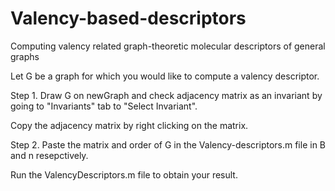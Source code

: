 # Valency-based-descriptors
Computing valency related graph-theoretic molecular descriptors of general graphs

Let G be a graph for which you would like to compute a valency descriptor.

Step 1. Draw G on newGraph and check adjacency matrix as an invariant by going to "Invariants" tab to "Select Invariant".

Copy the adjacency matrix by right clicking on the matrix.

Step 2. Paste the matrix and order of G in the Valency-descriptors.m file in B and n resepctively.

Run the ValencyDescriptors.m file to obtain your result.
